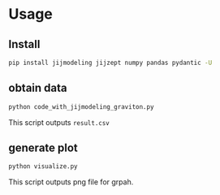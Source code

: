 # Usage


## Install
```sh
pip install jijmodeling jijzept numpy pandas pydantic -U
```

## obtain data
```sh
python code_with_jijmodeling_graviton.py
```
This script outputs `result.csv`

## generate plot
```sh
python visualize.py
```
This script outputs png file for grpah.

